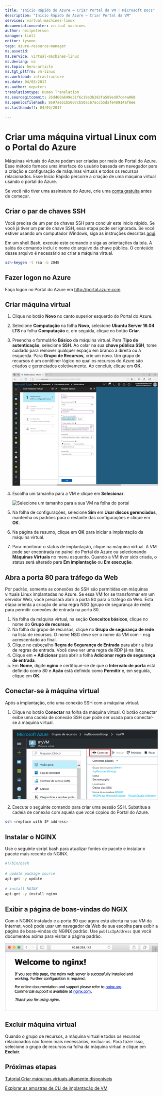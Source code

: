 ```yaml
---
title: "Início Rápido do Azure – Criar Portal da VM | Microsoft Docs"
description: "Início Rápido do Azure – Criar Portal da VM"
services: virtual-machines-linux
documentationcenter: virtual-machines
author: neilpeterson
manager: timlt
editor: tysonn
tags: azure-resource-manager
ms.assetid: 
ms.service: virtual-machines-linux
ms.devlang: na
ms.topic: hero-article
ms.tgt_pltfrm: vm-linux
ms.workload: infrastructure
ms.date: 04/03/2017
ms.author: nepeters
translationtype: Human Translation
ms.sourcegitcommit: 26d460a699e31f6c19e3b282fa589ed07ce4a068
ms.openlocfilehash: 8697ae51b5007cb50ac67accb5dafe48914af8ee
ms.lasthandoff: 04/04/2017

---
```


# <a name="create-a-linux-virtual-machine-with-the-azure-portal"></a>Criar uma máquina virtual Linux com o Portal do Azure

Máquinas virtuais do Azure podem ser criadas por meio do Portal do Azure. Esse método fornece uma interface do usuário baseada em navegador para a criação e configuração de máquinas virtuais e todos os recursos relacionados. Esse Início Rápido percorre a criação de uma máquina virtual usando o portal do Azure. 

Se você não tiver uma assinatura do Azure, crie uma [conta gratuita](https://azure.microsoft.com/free/) antes de começar.

## <a name="create-ssh-key-pair"></a>Criar o par de chaves SSH

Você precisa de um par de chaves SSH para concluir este início rápido. Se você já tiver um par de chave SSH, essa etapa pode ser ignorada. Se você estiver usando um computador Windows, siga as instruções descritas [aqui](ssh-from-windows.md). 

Em um shell Bash, execute este comando e siga as orientações da tela. A saída do comando inclui o nome do arquivo da chave pública. O conteúdo desse arquivo é necessário ao criar a máquina virtual.

```bash
ssh-keygen -t rsa -b 2048
```

## <a name="log-in-to-azure"></a>Fazer logon no Azure 

Faça logon no Portal do Azure em http://portal.azure.com.

## <a name="create-virtual-machine"></a>Criar máquina virtual

1. Clique no botão **Novo** no canto superior esquerdo do Portal do Azure.

2. Selecione **Computação** na folha **Novo**, selecione **Ubuntu Server 16.04 LTS** na folha **Computação** e, em seguida, clique no botão **Criar**.

3. Preencha o formulário **Básico** da máquina virtual. Para **Tipo de autenticação**, selecione **SSH**. Ao colar na sua **chave pública SSH**, tome cuidado para remover qualquer espaço em branco à direita ou à esquerda. Para **Grupo de Recursos**, crie um novo. Um grupo de recursos é um contêiner lógico no qual os recursos do Azure são criados e gerenciados coletivamente. Ao concluir, clique em **OK**.

    ![Insira as informações básicas sobre sua VM na folha do portal](./media/quick-create-portal/create-vm-portal-basic-blade.png)  

4. Escolha um tamanho para a VM e clique em **Selecionar**. 

    ![Selecione um tamanho para a sua VM na folha do portal](./media/quick-create-portal/create-vm-portal-size-blade.png)

5. Na folha de configurações, selecione **Sim** em **Usar discos gerenciados**, mantenha os padrões para o restante das configurações e clique em **OK**.

6. Na página de resumo, clique em **OK** para iniciar a implantação da máquina virtual.

7. Para monitorar o status de implantação, clique na máquina virtual. A VM pode ser encontrada no painel do Portal do Azure ou selecionando **Máquinas Virtuais** no menu esquerdo. Quando a VM tiver sido criada, o status será alterado para **Em implantação** ou **Em execução**.


## <a name="open-port-80-for-web-traffic"></a>Abra a porta 80 para tráfego da Web 

Por padrão, somente as conexões de SSH são permitidas em máquinas virtuais Linux implantadas no Azure. Se essa VM for se transformar em um servidor Web, você precisará abrir a porta 80 para o tráfego da Web. Esta etapa orienta a criação de uma regra NSG (grupo de segurança de rede) para permitir conexões de entrada na porta 80.

1. Na folha da máquina virtual, na seção **Conceitos básicos**, clique no nome do **Grupo de recursos**.
2. Na folha do grupo de recursos, clique no **Grupo de segurança de rede** na lista de recursos. O nome NSG deve ser o nome da VM com - nsg acrescentado ao final.
3. Clique no cabeçalho **Regra de Segurança de Entrada** para abrir a lista de regras de entrada. Você deve ver uma regra de RDP já na lista.
4. Clique em **+ Adicionar** para abrir a folha **Adicionar regra de segurança de entrada**.
5. Em **Nome**, digite **nginx** e certifique-se de que o **Intervalo de porta** está definido como 80 e **Ação** está definido como **Permitir** e, em seguida, clique em **OK**.


## <a name="connect-to-virtual-machine"></a>Conectar-se à máquina virtual

Após a implantação, crie uma conexão SSH com a máquina virtual.

1. Clique no botão **Conectar** na folha da máquina virtual. O botão conectar exibe uma cadeia de conexão SSH que pode ser usada para conectar-se à máquina virtual.

    ![Portal 9](./media/quick-create-portal/portal-quick-start-9.png) 

2. Execute o seguinte comando para criar uma sessão SSH. Substitua a cadeia de conexão com aquela que você copiou do Portal do Azure.

```bash 
ssh <replace with IP address>
```

## <a name="install-nginx"></a>Instalar o NGINX

Use o seguinte script bash para atualizar fontes de pacote e instalar o pacote mais recente do NGINX. 

```bash 
#!/bin/bash

# update package source
apt-get -y update

# install NGINX
apt-get -y install nginx
```

## <a name="view-the-ngix-welcome-page"></a>Exibir a página de boas-vindas do NGIX

Com o NGINX instalado e a porta 80 que agora está aberta na sua VM da Internet, você pode usar um navegador da Web de sua escolha para exibir a página de boas-vindas do NGINX padrão. Use `publicIpAddress` que você documentou acima para visitar a página padrão. 

![Site padrão NGINX](./media/quick-create-cli/nginx.png) 
## <a name="delete-virtual-machine"></a>Excluir máquina virtual

Quando o grupo de recursos, a máquina virtual e todos os recursos relacionados não forem mais necessários, exclua-os. Para fazer isso, selecione o grupo de recursos na folha da máquina virtual e clique em **Excluir**.

## <a name="next-steps"></a>Próximas etapas

[Tutorial Criar máquinas virtuais altamente disponíveis](create-cli-complete.md?toc=%2fazure%2fvirtual-machines%2flinux%2ftoc.json)

[Explorar as amostras de CLI de implantação de VM](../windows/cli-samples.md?toc=%2fazure%2fvirtual-machines%2flinux%2ftoc.json)

